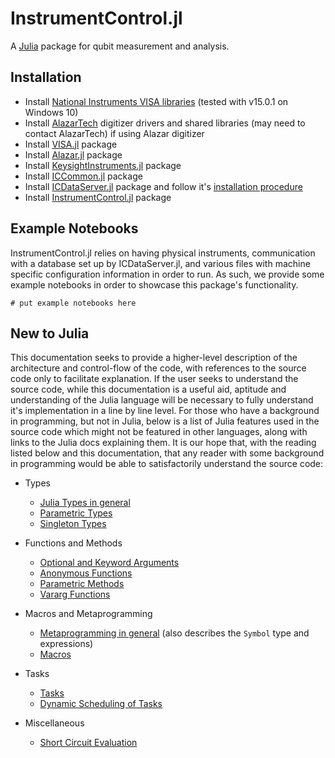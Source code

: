 InstrumentControl.jl
============

A [Julia](http://julialang.org) package for qubit measurement and analysis.

Installation
------------

+ Install [National Instruments VISA libraries](https://www.ni.com/visa/)
  (tested with v15.0.1 on Windows 10)
+ Install [AlazarTech](http://www.alazartech.com) digitizer drivers and shared libraries
  (may need to contact AlazarTech) if using Alazar digitizer
+ Install [VISA.jl](http://www.github.com/painterqubits/VISA.jl) package
+ Install [Alazar.jl](http://www.github.com/painterqubits/Alazar.jl) package
+ Install [KeysightInstruments.jl](https://github.com/PainterQubits/KeysightInstruments.jl) package
+ Install [ICCommon.jl](https://github.com/PainterQubits/ICCommon.jl) package
+ Install [ICDataServer.jl](https://github.com/PainterQubits/ICDataServer.jl)
  package and follow it's [installation procedure](https://painterqubits.github.io/ICDataServer.jl/)
+ Install [InstrumentControl.jl](http://www.github.com/painterqubits/InstrumentControl.jl) package

Example Notebooks
-----------
InstrumentControl.jl relies on having physical instruments, communication
with a database set up by ICDataServer.jl, and various files with machine specific
configuration information in order to run. As such, we provide some example
notebooks in order to showcase this package's functionality.
```
# put example notebooks here
```

New to Julia
-----------
This documentation seeks to provide a higher-level description of the
architecture and control-flow of the code, with references to the source code only
to facilitate explanation. If the user seeks to understand the source code, while
this documentation is a useful aid, aptitude and understanding of the Julia language
will be necessary to fully understand it's implementation in a line by line level.
For those who have a background in programming, but not in Julia, below is a list
of Julia features used in the source code which might not be featured in other
languages, along with links to the Julia docs explaining them. It is our hope that,
with the reading listed below and this documentation, that any reader with some
background in programming would be able to satisfactorily understand the source code:

+ Types
    * [Julia Types in general](https://docs.julialang.org/en/stable/manual/types/)
    * [Parametric Types](https://docs.julialang.org/en/stable/manual/types/#Parametric-Types-1)
    * [Singleton Types](https://docs.julialang.org/en/stable/manual/types/#man-singleton-types-1)

+ Functions and Methods
    * [Optional and Keyword Arguments](https://docs.julialang.org/en/stable/manual/functions/#Optional-Arguments-1)
    * [Anonymous Functions](https://docs.julialang.org/en/stable/manual/functions/#man-anonymous-functions-1)
    * [Parametric Methods](https://docs.julialang.org/en/stable/manual/methods/#Parametric-Methods-1)
    * [Vararg Functions](https://docs.julialang.org/en/stable/manual/functions/#Varargs-Functions-1)

+ Macros and Metaprogramming
    * [Metaprogramming in general](https://docs.julialang.org/en/stable/manual/metaprogramming/) (also describes the `Symbol` type and expressions)
    * [Macros](https://docs.julialang.org/en/stable/manual/metaprogramming/#man-macros-1)

+ Tasks
    * [Tasks](https://docs.julialang.org/en/stable/manual/control-flow/#man-tasks-1)
    * [Dynamic Scheduling of Tasks](https://docs.julialang.org/en/stable/manual/parallel-computing/#Synchronization-With-Remote-References-1)

+ Miscellaneous
    * [Short Circuit Evaluation](https://docs.julialang.org/en/stable/manual/control-flow/#Short-Circuit-Evaluation-1)
